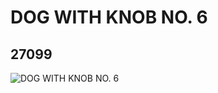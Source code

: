 # DOG WITH KNOB NO. 6
## 27099
![DOG WITH KNOB NO. 6](https://lc-www-live-s.legocdn.com/media/bricks/5/2/6155416.jpg)